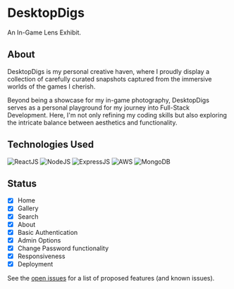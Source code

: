 # DesktopDigs
An In-Game Lens Exhibit.

## About

DesktopDigs is my personal creative haven, where I proudly display a collection of carefully curated snapshots captured from the immersive worlds of the games I cherish.

Beyond being a showcase for my in-game photography, DesktopDigs serves as a personal playground for my journey into Full-Stack Development. Here, I'm not only refining my coding skills but also exploring the intricate balance between aesthetics and functionality.

## Technologies Used

![ReactJS](https://img.shields.io/badge/React-20232A?style=for-the-badge&logo=react&logoColor=61DAFB)
![NodeJS](https://img.shields.io/badge/Node%20js-339933?style=for-the-badge&logo=nodedotjs&logoColor=white)
![ExpressJS](https://img.shields.io/badge/Express%20js-000000?style=for-the-badge&logo=express&logoColor=white)
![AWS](https://img.shields.io/badge/Amazon_AWS-FF9900?style=for-the-badge&logo=amazonaws&logoColor=white)
![MongoDB](https://img.shields.io/badge/MongoDB-4EA94B?style=for-the-badge&logo=mongodb&logoColor=white)

## Status

- [x] Home 
- [x] Gallery
- [x] Search
- [x] About
- [x] Basic Authentication
- [x] Admin Options
- [x] Change Password functionality
- [x] Responsiveness
- [x] Deployment

See the [open issues](https://github.com/mukund-ks/desktopdigs/issues) for a list of proposed features (and known issues).

